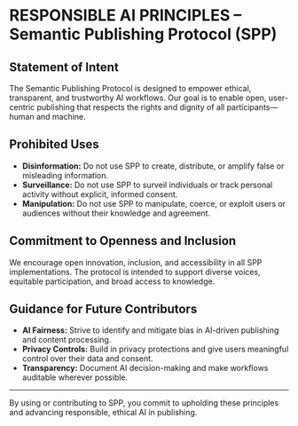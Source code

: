 # RESPONSIBLE AI PRINCIPLES – Semantic Publishing Protocol (SPP)

## Statement of Intent
The Semantic Publishing Protocol is designed to empower ethical, transparent, and trustworthy AI workflows. Our goal is to enable open, user-centric publishing that respects the rights and dignity of all participants—human and machine.

## Prohibited Uses
- **Disinformation:** Do not use SPP to create, distribute, or amplify false or misleading information.
- **Surveillance:** Do not use SPP to surveil individuals or track personal activity without explicit, informed consent.
- **Manipulation:** Do not use SPP to manipulate, coerce, or exploit users or audiences without their knowledge and agreement.

## Commitment to Openness and Inclusion
We encourage open innovation, inclusion, and accessibility in all SPP implementations. The protocol is intended to support diverse voices, equitable participation, and broad access to knowledge.

## Guidance for Future Contributors
- **AI Fairness:** Strive to identify and mitigate bias in AI-driven publishing and content processing.
- **Privacy Controls:** Build in privacy protections and give users meaningful control over their data and consent.
- **Transparency:** Document AI decision-making and make workflows auditable wherever possible.

---

By using or contributing to SPP, you commit to upholding these principles and advancing responsible, ethical AI in publishing.
